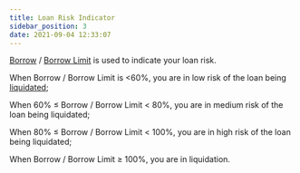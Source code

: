 ```yaml
---
title: Loan Risk Indicator
sidebar_position: 3
date: 2021-09-04 12:33:07
---
```

[Borrow](./glossary) / [Borrow Limit](./glossary) is used to indicate your loan risk. 

When Borrow / Borrow Limit is <60%, you are in low risk of the loan being [liquidated](./glossary);

When 60% ≤ Borrow / Borrow Limit < 80%, you are in medium risk of the loan being liquidated;

When 80% ≤ Borrow / Borrow Limit < 100%, you are in high risk of the loan being liquidated;

When Borrow / Borrow Limit ≥ 100%, you are in liquidation.